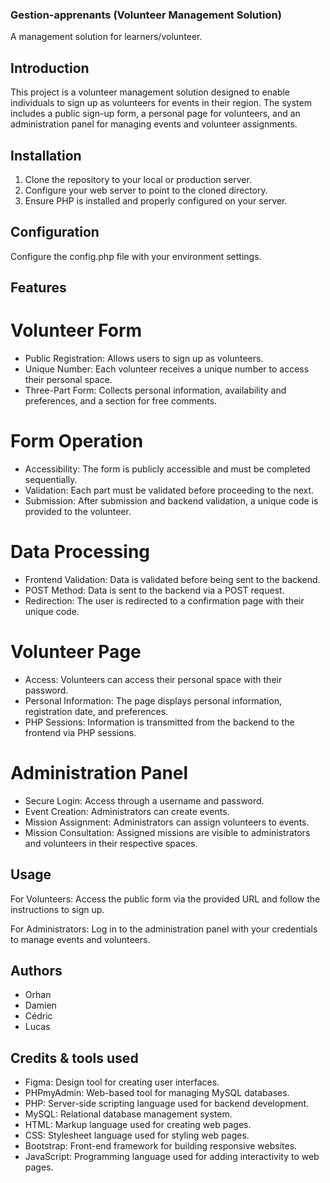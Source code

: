 ### Gestion-apprenants (Volunteer Management Solution)
A management solution for learners/volunteer.

## Introduction
This project is a volunteer management solution designed to enable individuals to sign up as volunteers for events in their region. The system includes a public sign-up form, a personal page for volunteers, and an administration panel for managing events and volunteer assignments.

## Installation
1. Clone the repository to your local or production server.
2. Configure your web server to point to the cloned directory.
3. Ensure PHP is installed and properly configured on your server.

## Configuration
Configure the config.php file with your environment settings.

## Features

# Volunteer Form
- Public Registration: Allows users to sign up as volunteers.
- Unique Number: Each volunteer receives a unique number to access their personal space.
- Three-Part Form: Collects personal information, availability and preferences, and a section for free comments.

# Form Operation
- Accessibility: The form is publicly accessible and must be completed sequentially.
- Validation: Each part must be validated before proceeding to the next.
- Submission: After submission and backend validation, a unique code is provided to the volunteer.

# Data Processing
- Frontend Validation: Data is validated before being sent to the backend.
- POST Method: Data is sent to the backend via a POST request.
- Redirection: The user is redirected to a confirmation page with their unique code.

# Volunteer Page
- Access: Volunteers can access their personal space with their password.
- Personal Information: The page displays personal information, registration date, and preferences.
- PHP Sessions: Information is transmitted from the backend to the frontend via PHP sessions.

# Administration Panel
- Secure Login: Access through a username and password.
- Event Creation: Administrators can create events.
- Mission Assignment: Administrators can assign volunteers to events.
- Mission Consultation: Assigned missions are visible to administrators and volunteers in their respective spaces.

## Usage

For Volunteers: Access the public form via the provided URL and follow the instructions to sign up.

For Administrators: Log in to the administration panel with your credentials to manage events and volunteers.

## Authors
- Orhan
- Damien
- Cédric
- Lucas

## Credits & tools used
- Figma: Design tool for creating user interfaces.
- PHPmyAdmin: Web-based tool for managing MySQL databases.
- PHP: Server-side scripting language used for backend development.
- MySQL: Relational database management system.
- HTML: Markup language used for creating web pages.
- CSS: Stylesheet language used for styling web pages.
- Bootstrap: Front-end framework for building responsive websites.
- JavaScript: Programming language used for adding interactivity to web pages.